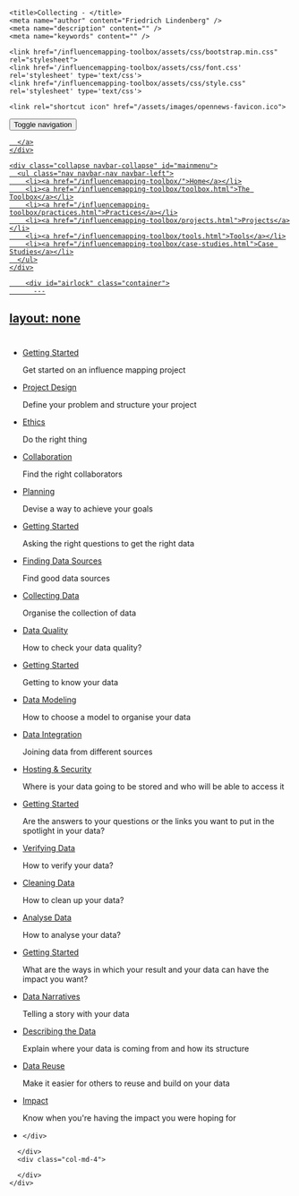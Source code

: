<!DOCTYPE html>
<html>
  <head>
    <meta charset="utf-8">
    <meta http-equiv="X-UA-Compatible" content="IE=edge,chrome=1">
    <meta name="viewport" content="width=device-width, initial-scale=1.0">

    <title>Collecting - </title>
    <meta name="author" content="Friedrich Lindenberg" />
    <meta name="description" content="" />
    <meta name="keywords" content="" />

    <link href="/influencemapping-toolbox/assets/css/bootstrap.min.css" rel="stylesheet">
    <link href='/influencemapping-toolbox/assets/css/font.css' rel='stylesheet' type='text/css'>
    <link href="/influencemapping-toolbox/assets/css/style.css" rel='stylesheet' type='text/css'>

    <link rel="shortcut icon" href="/assets/images/opennews-favicon.ico">
  </head>
  <body>
    <div id="page">
      <nav class="navbar navbar-default navbar-static-top" role="navigation">
  <div class="container">
    <div class="navbar-header">
      <button type="button" class="navbar-toggle" data-toggle="collapse"
        data-target="#mainmenu">
        <span class="sr-only">Toggle navigation</span>
        <span class="icon-bar"></span>
        <span class="icon-bar"></span>
        <span class="icon-bar"></span>
      </button>
      <a class="navbar-brand" href="/">
        
      </a>
    </div>

    <div class="collapse navbar-collapse" id="mainmenu">
      <ul class="nav navbar-nav navbar-left">
        <li><a href="/influencemapping-toolbox/">Home</a></li>
        <li><a href="/influencemapping-toolbox/toolbox.html">The Toolbox</a></li>
        <li><a href="/influencemapping-toolbox/practices.html">Practices</a></li>
        <li><a href="/influencemapping-toolbox/projects.html">Projects</a></li>
        <li><a href="/influencemapping-toolbox/tools.html">Tools</a></li>
        <li><a href="/influencemapping-toolbox/case-studies.html">Case Studies</a></li>
      </ul>
    </div>
  </div>
</nav>

        <div id="airlock" class="container">
          ---
layout: none
---

#  


  * [Getting Started](getting-started.html)
    <p>  Get started on an influence mapping project </p>
    <p>  </p>

  * [Project Design](project-design.html)
    <p>  Define your problem and structure your project </p>
    <p>  </p>

  * [Ethics](ethics.html)
    <p>  Do the right thing </p>
    <p>  </p>

  * [Collaboration](collaboration.html)
    <p>  Find the right collaborators </p>
    <p>  </p>

  * [Planning](planning.html)
    <p>  Devise a way to achieve your goals </p>
    <p>  </p>

  * [Getting Started](getting-started.html)
    <p>  Asking the right questions to get the right data </p>
    <p>  </p>

  * [Finding Data Sources](finding-data-sources.html)
    <p>  Find good data sources </p>
    <p>  </p>

  * [Collecting Data](collecting-data.html)
    <p>  Organise the collection of data </p>
    <p>  </p>

  * [Data Quality](data-quality.html)
    <p>  How to check your data quality? </p>
    <p>  </p>

  * [Getting Started](getting-started.html)
    <p>  Getting to know your data </p>
    <p>  </p>

  * [Data Modeling](data-modeling.html)
    <p>  How to choose a model to organise your data </p>
    <p>  </p>

  * [Data Integration](data-integration.html)
    <p>  Joining data from different sources </p>
    <p>  </p>

  * [Hosting &amp; Security](hosting-security.html)
    <p>  Where is your data going to be stored and who will be able to access it </p>
    <p>  </p>

  * [Getting Started](getting-started.html)
    <p>  Are the answers to your questions or the links you want to put in the spotlight in your data? </p>
    <p>  </p>

  * [Verifying Data](verifying-data.html)
    <p>  How to verify your data? </p>
    <p>  </p>

  * [Cleaning Data](cleaning-data.html)
    <p>  How to clean up your data? </p>
    <p>  </p>

  * [Analyse Data](analyse-data.html)
    <p>  How to analyse your data? </p>
    <p>  </p>

  * [Getting Started](getting-started.html)
    <p>  What are the ways in which your result and your data can have the impact you want? </p>
    <p>  </p>

  * [Data Narratives](data-narratives.html)
    <p>  Telling a story with your data </p>
    <p>  </p>

  * [Describing the Data](describing-the-data.html)
    <p>  Explain where your data is coming from and how its structure </p>
    <p>  </p>

  * [Data Reuse](data-reuse.html)
    <p>  Make it easier for others to reuse and build on your data </p>
    <p>  </p>

  * [Impact](impact.html)
    <p>  Know when you&#39;re having the impact you were hoping for </p>
    <p>  </p>

  * [](-1074417128.html)
    <p>   </p>
    <p>  </p>

        </div>
    </div>

    <footer class="hidden-print">
      <div class="container">
        <div class="row">
          <div class="col-md-8">
            
          </div>
          <div class="col-md-4">
            
          </div>
        </div>
      </div>
    </footer>

    <script type="text/javascript">
  var _paq = _paq || [];
  _paq.push(['trackPageView']);
  _paq.push(['enableLinkTracking']);
  (function() {
    var u=(("https:" == document.location.protocol) ? "https" : "http") + "://stats.iilab.org/";
    _paq.push(['setTrackerUrl', u+'piwik.php']);
    _paq.push(['setSiteId', 6]);
    var d=document, g=d.createElement('script'), s=d.getElementsByTagName('script')[0]; g.type='text/javascript';
    g.defer=true; g.async=true; g.src=u+'piwik.js'; s.parentNode.insertBefore(g,s);
  })();
</script>
<noscript><p><img src="http://stats.iilab.org/piwik.php?idsite=6" style="border:0;" alt="" /></p></noscript>
    <script src="/influencemapping-toolbox/assets/js/jquery-2.1.1.min.js"></script>
    <script src="/influencemapping-toolbox/assets/js/bootstrap.min.js"></script>
  </body>
</html>
